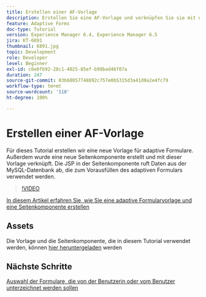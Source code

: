 ```yaml
---
title: Erstellen einer AF-Vorlage
description: Erstellen Sie eine AF-Vorlage und verknüpfen Sie sie mit der Seiten-Render-Komponente
feature: Adaptive Forms
doc-type: Tutorial
version: Experience Manager 6.4, Experience Manager 6.5
jira: KT-6891
thumbnail: 6891.jpg
topic: Development
role: Developer
level: Beginner
exl-id: c6e0fb92-28c1-4025-85ef-b99bad46f07a
duration: 247
source-git-commit: 03b68057748892c757e0b5315d3a41d0a2e4fc79
workflow-type: tm+mt
source-wordcount: '110'
ht-degree: 100%

---
```


# Erstellen einer AF-Vorlage

Für dieses Tutorial erstellen wir eine neue Vorlage für adaptive Formulare. Außerdem wurde eine neue Seitenkomponente erstellt und mit dieser Vorlage verknüpft. Die JSP in der Seitenkomponente ruft Daten aus der MySQL-Datenbank ab, die zum Vorausfüllen des adaptiven Formulars verwendet werden.


>[!VIDEO](https://video.tv.adobe.com/v/27828?quality=12&learn=on)

[In diesem Artikel erfahren Sie, wie Sie eine adaptive Formularvorlage und eine Seitenkomponente erstellen](https://experienceleague.adobe.com/docs/experience-manager-learn/forms/storing-and-retrieving-form-data/part5.html?lang=de#storing-and-retrieving-form-data)


## Assets

Die Vorlage und die Seitenkomponente, die in diesem Tutorial verwendet werden, können [hier heruntergeladen](assets/sign-multiple-forms-template.zip) werden

## Nächste Schritte

[Auswahl der Formulare, die von der Benutzerin oder vom Benutzer unterzeichnet werden sollen](./create-initial-form.md)
